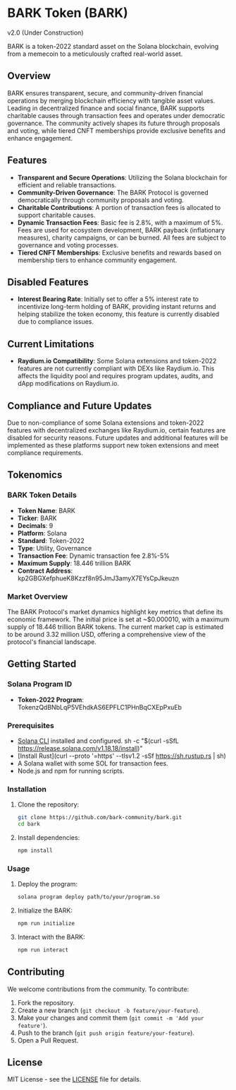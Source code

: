 # BARK Token (BARK)
v2.0 (Under Construction)

BARK is a token-2022 standard asset on the Solana blockchain, evolving from a memecoin to a meticulously crafted real-world asset.

## Overview

BARK ensures transparent, secure, and community-driven financial operations by merging blockchain efficiency with tangible asset values. Leading in decentralized finance and social finance, BARK supports charitable causes through transaction fees and operates under democratic governance. The community actively shapes its future through proposals and voting, while tiered CNFT memberships provide exclusive benefits and enhance engagement.

## Features

- **Transparent and Secure Operations**: Utilizing the Solana blockchain for efficient and reliable transactions.
- **Community-Driven Governance**: The BARK Protocol is governed democratically through community proposals and voting.
- **Charitable Contributions**: A portion of transaction fees is allocated to support charitable causes.
- **Dynamic Transaction Fees**: Basic fee is 2.8%, with a maximum of 5%. Fees are used for ecosystem development, BARK payback (inflationary measures), charity campaigns, or can be burned. All fees are subject to governance and voting processes.
- **Tiered CNFT Memberships**: Exclusive benefits and rewards based on membership tiers to enhance community engagement.

## Disabled Features

- **Interest Bearing Rate**: Initially set to offer a 5% interest rate to incentivize long-term holding of BARK, providing instant returns and helping stabilize the token economy, this feature is currently disabled due to compliance issues.

## Current Limitations

- **Raydium.io Compatibility**: Some Solana extensions and token-2022 features are not currently compliant with DEXs like Raydium.io. This affects the liquidity pool and requires program updates, audits, and dApp modifications on Raydium.io.

## Compliance and Future Updates

Due to non-compliance of some Solana extensions and token-2022 features with decentralized exchanges like Raydium.io, certain features are disabled for security reasons. Future updates and additional features will be implemented as these platforms support new token extensions and meet compliance requirements.

## Tokenomics

### BARK Token Details

- **Token Name**: BARK
- **Ticker**: BARK
- **Decimals**: 9
- **Platform**: Solana
- **Standard**: Token-2022
- **Type**: Utility, Governance
- **Transaction Fee**: Dynamic transaction fee 2.8%-5%
- **Maximum Supply**: 18.446 trillion BARK 
- **Contract Address**: kp2GBGXefphueK8Kzzf8n95JmJ3amyX7EYsCpJkeuzn

### Market Overview

The BARK Protocol's market dynamics highlight key metrics that define its economic framework. The initial price is set at ~$0.000010, with a maximum supply of 18.446 trillion BARK tokens. The current market cap is estimated to be around 3.32 million USD, offering a comprehensive view of the protocol's financial landscape.

## Getting Started

### Solana Program ID

- **Token-2022 Program**: TokenzQdBNbLqP5VEhdkAS6EPFLC1PHnBqCXEpPxuEb

### Prerequisites

- [Solana CLI](https://docs.solana.com/cli/install-solana-cli-tools) installed and configured. sh -c "$(curl -sSfL https://release.solana.com/v1.18.18/install)"
- [Install Rust](curl --proto '=https' --tlsv1.2 -sSf https://sh.rustup.rs | sh)
- A Solana wallet with some SOL for transaction fees.
- Node.js and npm for running scripts.

### Installation

1. Clone the repository:

    ```bash
    git clone https://github.com/bark-community/bark.git
    cd bark
    ```

2. Install dependencies:

    ```bash
    npm install
    ```

### Usage

1. Deploy the program:

    ```bash
    solana program deploy path/to/your/program.so
    ```

2. Initialize the BARK:

    ```bash
    npm run initialize
    ```

3. Interact with the BARK:

    ```bash
    npm run interact
    ```

## Contributing

We welcome contributions from the community. To contribute:

1. Fork the repository.
2. Create a new branch (`git checkout -b feature/your-feature`).
3. Make your changes and commit them (`git commit -m 'Add your feature'`).
4. Push to the branch (`git push origin feature/your-feature`).
5. Open a Pull Request.

## License

MIT License - see the [LICENSE](LICENSE) file for details.
